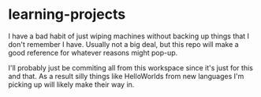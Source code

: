 # learning-projects

I have a bad habit of just wiping machines without backing up things that I don't remember I have. Usually not a big deal, but this repo will make a good reference for whatever reasons might pop-up.

I'll probably just be commiting all from this workspace since it's just for this and that. As a result silly things like HelloWorlds from new languages I'm picking up will likely make their way in.
